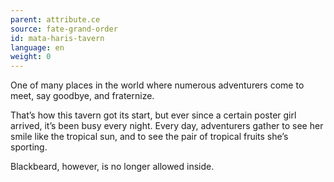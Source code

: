 ```yaml
---
parent: attribute.ce
source: fate-grand-order
id: mata-haris-tavern
language: en
weight: 0
---
```


One of many places in the world where numerous adventurers come to meet, say goodbye, and fraternize.

That’s how this tavern got its start, but ever since a certain poster girl arrived, it’s been busy every night.
Every day, adventurers gather to see her smile like the tropical sun, and to see the pair of tropical fruits she’s sporting.

Blackbeard, however, is no longer allowed inside.
